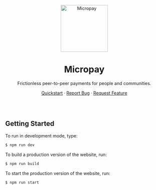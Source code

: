 <p align="center">
 <img width="150px" src="https://avatars.githubusercontent.com/u/85080936?s=400&u=2f87aa3fd8145c1aa2e000bc6e16a091ffaf15d9&v=4" alt="Micropay" />
 <h1 align="center">Micropay</h1>
 <p align="center">Frictionless peer-to-peer payments for people and communities.</p>
</p>

<p align="center">
  <a href="#getting-started">Quickstart</a>
  ·
  <a href="https://github.com/micropay/web/issues/new?assignees=notjustinshaw&labels=P3%3A+Bugfix&template=bug_report.md&title=%5BBUG%5D">Report Bug</a>
  ·
  <a href="https://github.com/micropay/web/issues/new?assignees=notjustinshaw&labels=P4%3A+Feature&template=feature_request.md&title=%5BFEATURE%5D">Request Feature</a>
</p>

<br/>
<br/>

## Getting Started

To run in development mode, type:

```bash
$ npm run dev
```

To build a production version of the website, run:

```bash
$ npm run build
```

To start the production version of the website, run:

```bash
$ npm run start
```

